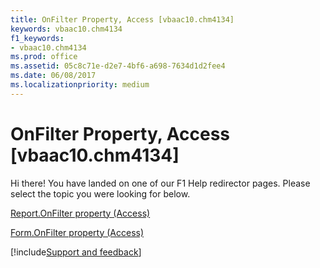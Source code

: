 ```yaml
---
title: OnFilter Property, Access [vbaac10.chm4134]
keywords: vbaac10.chm4134
f1_keywords:
- vbaac10.chm4134
ms.prod: office
ms.assetid: 05c8c71e-d2e7-4bf6-a698-7634d1d2fee4
ms.date: 06/08/2017
ms.localizationpriority: medium
---
```



# OnFilter Property, Access [vbaac10.chm4134]

Hi there! You have landed on one of our F1 Help redirector pages. Please select the topic you were looking for below.

[Report.OnFilter property (Access)](https://msdn.microsoft.com/library/72af402e-8e37-328e-b0f4-89f54f59bce0%28Office.15%29.aspx)

[Form.OnFilter property (Access)](https://msdn.microsoft.com/library/4d1b52cb-0f79-d8e9-05b3-a7a1da0a7a62%28Office.15%29.aspx)

[!include[Support and feedback](~/includes/feedback-boilerplate.md)]